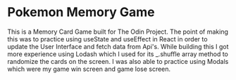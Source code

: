# Pokemon Memory Game

This is a Memory Card Game built for The Odin Project. The point of making this was to practice using useState and useEffect in React in order to update the User Interface and fetch data from Api's.
While building this I got more experience using Lodash which I used for its \_.shuffle array method to randomize the cards on the screen. I was also able to practice using Modals which were my game win screen and game lose screen.

